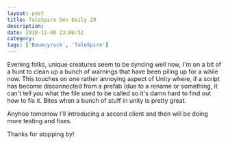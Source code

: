 ```yaml
---
layout: post
title: TaleSpire Dev Daily 29
description:
date: 2018-11-08 23:06:52
category:
tags: ['Bouncyrock', 'TaleSpire']
---
```


Evening folks, unique creatures seem to be syncing well now, I'm on a bit of a hunt to clean up a bunch of warnings that have been piling up for a while now. This touches on one rather annoying aspect of Unity where, if a script has become disconnected from a prefab (due to a rename or something, it can't tell you what the file used to be called so it's damn hard to find out how to fix it. Bites when a bunch of stuff in unity is pretty great.

Anyhoo tomorrow I'll introducing a second client and then will be doing more testing and fixes.

Thanks for stopping by!
